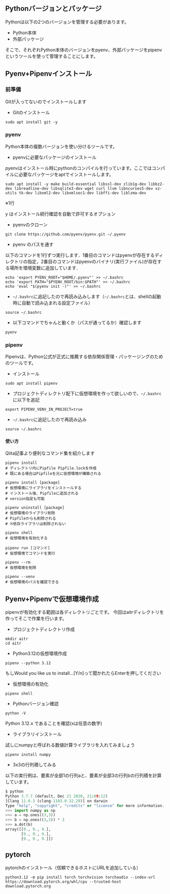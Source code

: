 ## Pythonバージョンとパッケージ
Pythonは以下の2つのバージョンを管理する必要があります。
- Python本体
- 外部パッケージ

そこで、それぞれPython本体のバージョンをpyenv、外部パッケージをpipenvというツールを使って管理することにします。

## Pyenv+Pipenvインストール

### 前準備
Gitが入ってないのでインストールします

- Gitのインストール
```
sudo apt install git -y
```

### pyenv
Python本体の複数バージョンを使い分けるツールです。

- pyenvに必要なパッケージのインストール

pyenvはインストール時にpythonのコンパイルを行っています。ここではコンパイルに必要なパッケージをaptでインストールします。
```
sudo apt install -y make build-essential libssl-dev zlib1g-dev libbz2-dev libreadline-dev libsqlite3-dev wget curl llvm libncurses5-dev xz-utils tk-dev libxml2-dev libxmlsec1-dev libffi-dev liblzma-dev
```
※1行

y はインストール続行確認を自動で許可するオプション

- pyenvのクローン

```
git clone https://github.com/pyenv/pyenv.git ~/.pyenv
```

- pyenv のパスを通す

以下のコマンドを1行ずつ実行します．1番目のコマンドはpyenvが存在するディレクトリの指定，2番目のコマンドはpyenvのバイナリ(実行ファイル)が存在する場所を環境変数に追加しています．
```
echo 'export PYENV_ROOT="$HOME/.pyenv"' >> ~/.bashrc
echo 'export PATH="$PYENV_ROOT/bin:$PATH"' >> ~/.bashrc
echo 'eval "$(pyenv init -)"' >> ~/.bashrc
```

- `~/.bashrc`に追記したので再読み込みします（`~/.bashrc`とは、shellの起動時に自動で読み込まれる設定ファイル）

```
source ~/.bashrc
```

- 以下コマンドでちゃんと動くか（パスが通ってるか）確認します

```
pyenv
```

### pipenv
Pipenvは、Python公式が正式に推薦する依存関係管理・パッケージングのためのツールです。

- インストール
```
sudo apt install pipenv
```

- プロジェクトディレクトリ配下に仮想環境を作って欲しいので、`~/.bashrc`に以下を追記

```
export PIPENV_VENV_IN_PROJECT=true
```

- `~/.bashrc`に追記したので再読み込み

```
source ~/.bashrc
```

#### 使い方

Qiita記事より便利なコマンド集を紹介します

```
pipenv install
# ディレクトリ内にPipfile Pipfile.lockを作成
# 既にある場合はPipfileを元に仮想環境が構築される

pipenv install [package]
# 仮想環境にライブラリをインストールする
# インストール後、Pipfileに追加される
# version指定も可能

pipenv uninstall [package]
# 仮想環境のライブラリ削除
# Pipfileからも削除される
# ※依存ライブラリは削除されない

pipenv shell
# 仮想環境を有効化する

pipenv run [コマンド]
# 仮想環境でコマンドを実行

pipenv --rm
# 仮想環境を削除

pipenv --venv
# 仮想環境のパスを確認できる
```



## Pyenv+Pipenvで仮想環境作成

pipenvが有効化する範囲は各ディレクトリごとです。
今回はaitrディレクトリを作ってそこで作業を行います。

- プロジェクトディレクトリ作成

```
mkdir aitr
cd aitr
```

- Python3.12の仮想環境作成

```
pipenv --python 3.12
```
もしWould you like us to install...[Y/n]って聞かれたらEnterを押してください

- 仮想環境の有効化

```
pipenv shell
```

- Pythonバージョン確認

```
python -V
```
Python 3.12.x であることを確認(xは任意の数字)

- ライブラリインストール

試しにnumpyと呼ばれる数値計算ライブラリを入れてみましょう
```
pipenv install numpy
```

- 3x3の行列積してみる

以下の実行例は、要素が全部1の行列aと、要素が全部3の行列bの行列積を計算しています。

```python
$ python
Python 3.7.7 (default, Dec 21 2020, 21:09:12)
[Clang 11.0.3 (clang-1103.0.32.29)] on darwin
Type "help", "copyright", "credits" or "license" for more information.
>>> import numpy as np
>>> a = np.ones((3,3))
>>> b = np.ones((3,3)) * 3
>>> a.dot(b)
array([[9., 9., 9.],
       [9., 9., 9.],
       [9., 9., 9.]])
```

## pytorch
pytorchのインストール（信頼できるホストにURLを追加している）
```
python3.12 -m pip install torch torchvision torchaudio --index-url https://download.pytorch.org/whl/cpu --trusted-host download.pytorch.org
```
